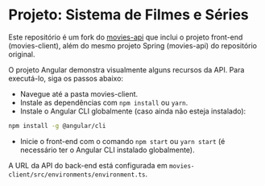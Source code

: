 # Projeto: Sistema de Filmes e Séries

Este repositório é um fork do [movies-api](https://github.com/victot-exe/movies-api) que inclui o projeto front-end (movies-client), além do mesmo projeto Spring (movies-api) do repositório original.

O projeto Angular demonstra visualmente alguns recursos da API. Para executá-lo, siga os passos abaixo:

- Navegue até a pasta movies-client.
- Instale as dependências com `npm install` ou `yarn`.
- Instale o Angular CLI globalmente (caso ainda não esteja instalado):

```bash
npm install -g @angular/cli
```

- Inicie o front-end com o comando `npm start` ou `yarn start` (é necessário ter o Angular CLI instalado globalmente).

A URL da API do back-end está configurada em `movies-client/src/environments/environment.ts`.

